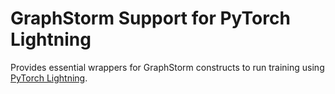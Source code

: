 # GraphStorm Support for PyTorch Lightning

Provides essential wrappers for GraphStorm constructs to run training using [PyTorch Lightning](https://lightning.ai/docs/pytorch/stable/).
